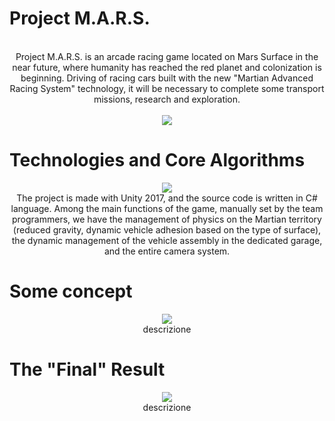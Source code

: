 # Project M.A.R.S.

<p align="center">
<br>
Project M.A.R.S. is an arcade racing game located on Mars Surface in the near future, where humanity has reached the red planet and colonization is beginning. Driving of racing cars built with the new "Martian Advanced Racing System" technology, it will be necessary to complete some transport missions, research and exploration.<br><br>
<img src="http://pellix1206.altervista.org/Images/ProjectMars/Immagine2.jpg" /><br>
</p>

# Technologies and Core Algorithms

<p align="center">
<img src="http://pellix1206.altervista.org/Images/ProjectMars/Immagine3.jpg" /><br />
The project is made with Unity 2017, and the source code is written in C# language. Among the main functions of the game, manually set by the team programmers, we have the management of physics on the Martian territory (reduced gravity, dynamic vehicle adhesion based on the type of surface), the dynamic management of the vehicle assembly in the dedicated garage, and the entire camera system.
</p>

# Some concept

<p align="center">
<img src="http://pellix1206.altervista.org/Images/ProjectMars/untitled.jpg" /><br />
descrizione
</p>

# The "Final" Result

<p align="center">
<img src="http://pellix1206.altervista.org/Images/ProjectMars/Immagine.jpg" /><br />
descrizione
</p>

